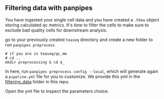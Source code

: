 ## Filtering data with panpipes

You have ingested your single cell data and you have created a `.h5mu` object storing calculated qc metrics.
It's time to filter the cells to make sure to exclude bad quality cells for downstream analysis.

go to your previously created `teaseq` directory and create a new folder to run `panpipes preprocess`

```
# if you are in teaseq/qc_mm
# cd ..
mkdir preprocessing & cd $_
```

In here, run `panpipes preprocess config --local`, which will generate again a `pipeline.yml` file for you to customize. We provide this yml in the [filtering_data](https://github.com/DendrouLab/panpipes_reproducibility/tree/main/tutorials/filtering_data) folder in this repo.

Open the yml file to inspect the parameters choice. 




